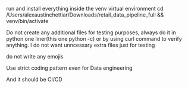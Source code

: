 run and install everything inside the venv virtual environment
cd /Users/alexaustinchettiar/Downloads/retail_data_pipeline_full && venv/bin/activate

Do not create any additional files for testing purposes, always do it in python one liner(this one python -c) or by using curl command to verify anything.
I do not want unncessary extra files just for testing

do not write any emojis

Use strict coding pattern even for Data engineering 

And it should be CI/CD
